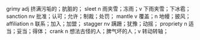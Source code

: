 grimy adj 挤满污垢的；肮脏的；
sleet n 雨夹雪；冻雨；v 下雨夹雪；下冰雹；
sanction nv 批准；认可；允许；制裁；处罚；
mantle v 覆盖；n 地幔；披风；
affiliation n 联系；加入；加盟；
stagger nv 蹒跚；犹豫；动摇；
propriety n 适当；妥当；得体；
crank n 想法古怪的人；脾气坏的人；v 转动转轴；